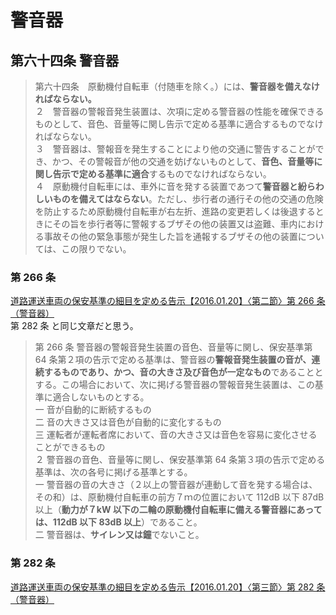 # 警音器
## 第六十四条 警音器
> 第六十四条　原動機付自転車（付随車を除く。）には、**警音器を備えなければならない。**<br/>
２　警音器の警報音発生装置は、次項に定める警音器の性能を確保できるものとして、音色、音量等に関し告示で定める基準に適合するものでなければならない。<br/>
３　警音器は、警報音を発生することにより他の交通に警告することができ、かつ、その警報音が他の交通を妨げないものとして、**音色、音量等に関し告示で定める基準に適合**するものでなければならない。<br/>
４　原動機付自転車には、車外に音を発する装置であつて**警音器と紛らわしいものを備えてはならない**。ただし、歩行者の通行その他の交通の危険を防止するため原動機付自転車が右左折、進路の変更若しくは後退するときにその旨を歩行者等に警報するブザその他の装置又は盗難、車内における事故その他の緊急事態が発生した旨を通報するブザその他の装置については、この限りでない。

### 第 266 条
[道路運送車両の保安基準の細目を定める告示【2016.01.20】〈第二節〉第 266 条（警音器）](https://www.mlit.go.jp/common/000187723.pdf)  
第 282 条 と同じ文章だと思う。  
> 第 266 条 警音器の警報音発生装置の音色、音量等に関し、保安基準第 64 条第２項の告示で定める基準は、警音器の**警報音発生装置の音が、連続するものであり、かつ、音の大きさ及び音色が一定なもの**であることとする。この場合において、次に掲げる警音器の警報音発生装置は、この基準に適合しないものとする。<br/>
一 音が自動的に断続するもの<br/>
二 音の大きさ又は音色が自動的に変化するもの<br/>
三 運転者が運転者席において、音の大きさ又は音色を容易に変化させることができるもの<br/>
２ 警音器の音色、音量等に関し、保安基準第 64 条第３項の告示で定める基準は、次の各号に掲げる基準とする。<br/>
一 警音器の音の大きさ（２以上の警音器が連動して音を発する場合は、その和）は、原動機付自転車の前方７ｍの位置において 112dB 以下 87dB 以上（**動力が７kW 以下の二輪の原動機付自転車に備える警音器にあっては、112dB 以下 83dB 以上**）であること。<br/>
二 警音器は、**サイレン又は鐘**でないこと。<br/>


### 第 282 条
[道路運送車両の保安基準の細目を定める告示【2016.01.20】〈第三節〉第 282 条（警音器）](https://www.mlit.go.jp/common/000187740.pdf)
